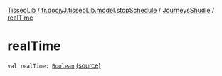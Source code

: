 [TisseoLib](../../index.md) / [fr.docjyJ.tisseoLib.model.stopSchedule](../index.md) / [JourneysShudle](index.md) / [realTime](./real-time.md)

# realTime

`val realTime: `[`Boolean`](https://kotlinlang.org/api/latest/jvm/stdlib/kotlin/-boolean/index.html) [(source)](https://github.com/docjyJ/TisseoLib/tree/master/src/main/kotlin/fr/docjyJ/tisseoLib/model/stopSchedule/JourneysShudle.kt#L5)